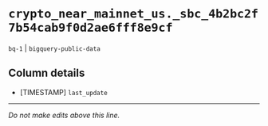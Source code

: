 # `crypto_near_mainnet_us._sbc_4b2bc2f7b54cab9f0d2ae6fff8e9cf`
`bq-1` | `bigquery-public-data`

## Column details
* [TIMESTAMP] `last_update`

-------------------------------------------------------------------------------
*Do not make edits above this line.*
